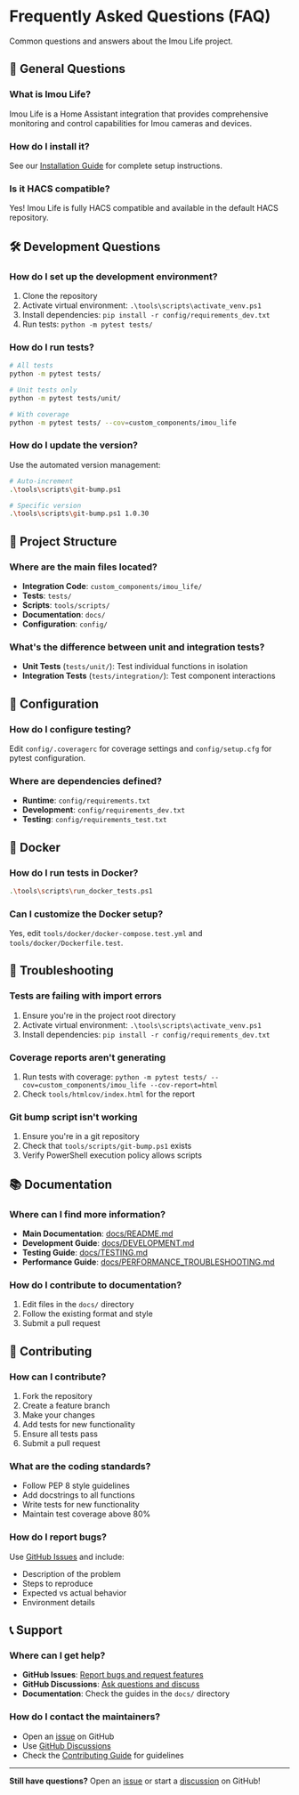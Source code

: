 # Frequently Asked Questions (FAQ)

Common questions and answers about the Imou Life project.

## 🚀 General Questions

### What is Imou Life?

Imou Life is a Home Assistant integration that provides comprehensive monitoring and control capabilities for Imou cameras and devices.

### How do I install it?

See our [Installation Guide](INSTALLATION.md) for complete setup instructions.

### Is it HACS compatible?

Yes! Imou Life is fully HACS compatible and available in the default HACS repository.

## 🛠️ Development Questions

### How do I set up the development environment?

1. Clone the repository
2. Activate virtual environment: `.\tools\scripts\activate_venv.ps1`
3. Install dependencies: `pip install -r config/requirements_dev.txt`
4. Run tests: `python -m pytest tests/`

### How do I run tests?

```bash
# All tests
python -m pytest tests/

# Unit tests only
python -m pytest tests/unit/

# With coverage
python -m pytest tests/ --cov=custom_components/imou_life
```

### How do I update the version?

Use the automated version management:

```bash
# Auto-increment
.\tools\scripts\git-bump.ps1

# Specific version
.\tools\scripts\git-bump.ps1 1.0.30
```

## 📁 Project Structure

### Where are the main files located?

- **Integration Code**: `custom_components/imou_life/`
- **Tests**: `tests/`
- **Scripts**: `tools/scripts/`
- **Documentation**: `docs/`
- **Configuration**: `config/`

### What's the difference between unit and integration tests?

- **Unit Tests** (`tests/unit/`): Test individual functions in isolation
- **Integration Tests** (`tests/integration/`): Test component interactions

## 🔧 Configuration

### How do I configure testing?

Edit `config/.coveragerc` for coverage settings and `config/setup.cfg` for pytest configuration.

### Where are dependencies defined?

- **Runtime**: `config/requirements.txt`
- **Development**: `config/requirements_dev.txt`
- **Testing**: `config/requirements_test.txt`

## 🐳 Docker

### How do I run tests in Docker?

```bash
.\tools\scripts\run_docker_tests.ps1
```

### Can I customize the Docker setup?

Yes, edit `tools/docker/docker-compose.test.yml` and `tools/docker/Dockerfile.test`.

## 🚨 Troubleshooting

### Tests are failing with import errors

1. Ensure you're in the project root directory
2. Activate virtual environment: `.\tools\scripts\activate_venv.ps1`
3. Install dependencies: `pip install -r config/requirements_dev.txt`

### Coverage reports aren't generating

1. Run tests with coverage: `python -m pytest tests/ --cov=custom_components/imou_life --cov-report=html`
2. Check `tools/htmlcov/index.html` for the report

### Git bump script isn't working

1. Ensure you're in a git repository
2. Check that `tools/scripts/git-bump.ps1` exists
3. Verify PowerShell execution policy allows scripts

## 📚 Documentation

### Where can I find more information?

- **Main Documentation**: [docs/README.md](README.md)
- **Development Guide**: [docs/DEVELOPMENT.md](DEVELOPMENT.md)
- **Testing Guide**: [docs/TESTING.md](TESTING.md)
- **Performance Guide**: [docs/PERFORMANCE_TROUBLESHOOTING.md](PERFORMANCE_TROUBLESHOOTING.md)

### How do I contribute to documentation?

1. Edit files in the `docs/` directory
2. Follow the existing format and style
3. Submit a pull request

## 🤝 Contributing

### How can I contribute?

1. Fork the repository
2. Create a feature branch
3. Make your changes
4. Add tests for new functionality
5. Ensure all tests pass
6. Submit a pull request

### What are the coding standards?

- Follow PEP 8 style guidelines
- Add docstrings to all functions
- Write tests for new functionality
- Maintain test coverage above 80%

### How do I report bugs?

Use [GitHub Issues](https://github.com/maximunited/imou_life/issues) and include:
- Description of the problem
- Steps to reproduce
- Expected vs actual behavior
- Environment details

## 📞 Support

### Where can I get help?

- **GitHub Issues**: [Report bugs and request features](https://github.com/maximunited/imou_life/issues)
- **GitHub Discussions**: [Ask questions and discuss](https://github.com/maximunited/imou_life/discussions)
- **Documentation**: Check the guides in the `docs/` directory

### How do I contact the maintainers?

- Open an [issue](https://github.com/maximunited/imou_life/issues) on GitHub
- Use [GitHub Discussions](https://github.com/maximunited/imou_life/discussions)
- Check the [Contributing Guide](DEVELOPMENT.md) for guidelines

---

**Still have questions?** Open an [issue](https://github.com/maximunited/imou_life/issues) or start a [discussion](https://github.com/maximunited/imou_life/discussions) on GitHub!
